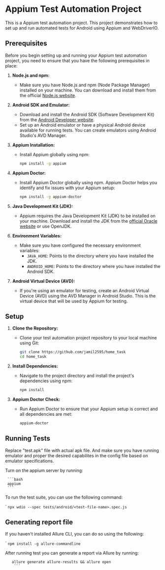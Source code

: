 # Appium Test Automation Project

This is a Appium test automation project. This project demonstrates how to set up and run automated tests for Android using Appium and WebDriverIO.

## Prerequisites

Before you begin setting up and running your Appium test automation project, you need to ensure that you have the following prerequisites in place:

1. **Node.js and npm:**
   - Make sure you have Node.js and npm (Node Package Manager) installed on your machine. You can download and install them from the official [Node.js website](https://nodejs.org/).

2. **Android SDK and Emulator:**
   - Download and install the Android SDK (Software Development Kit) from the [Android Developer website](https://developer.android.com/studio).
   - Set up an Android emulator or have a physical Android device available for running tests. You can create emulators using Android Studio's AVD Manager.

3. **Appium Installation:**
   - Install Appium globally using npm:
     ```bash
     npm install -g appium
     ```

4. **Appium Doctor:**
   - Install Appium Doctor globally using npm. Appium Doctor helps you identify and fix issues with your Appium setup:
     ```bash
     npm install -g appium-doctor
     ```

5. **Java Development Kit (JDK):**
   - Appium requires the Java Development Kit (JDK) to be installed on your machine. Download and install the JDK from the [official Oracle website](https://www.oracle.com/java/technologies/javase-jdk16-downloads.html) or use OpenJDK.

6. **Environment Variables:**
   - Make sure you have configured the necessary environment variables:
     - `JAVA_HOME`: Points to the directory where you have installed the JDK.
     - `ANDROID_HOME`: Points to the directory where you have installed the Android SDK.

7. **Android Virtual Device (AVD):**
   - If you're using an emulator for testing, create an Android Virtual Device (AVD) using the AVD Manager in Android Studio. This is the virtual device that will be used by Appium for testing.

## Setup

1. **Clone the Repository:**
   - Clone your test automation project repository to your local machine using Git:
     ```bash
     git clone https://github.com/jamil2595/home_task
     cd home_task
     ```

2. **Install Dependencies:**
   - Navigate to the project directory and install the project's dependencies using npm:
     ```bash
     npm install
     ```

3. **Appium Doctor Check:**
   - Run Appium Doctor to ensure that your Appium setup is correct and all dependencies are met:
     ```bash
     appium-doctor
     ```

## Running Tests

Replace "test.apk" file with actual apk file. And make sure you have running emulator and proper the desired capabilites in the config file based on emulator specifications.

Turn on the appium server by running:

     ```bash
     appium
     ```

To run the test suite, you can use the following command:

` ```
     npx wdio --spec tests/android/<test-file-name>.spec.js
     ```


## Generating report file

If you haven't installed Allure CLI, you can do so using the following:

` ```
     npm install -g allure-commandline
     ```


After running test you can generate a report via Allure by running: 

 ```
    allure generate allure-results && allure open
     ```